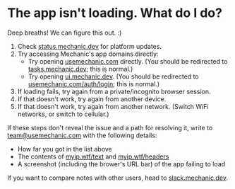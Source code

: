# The app isn't loading. What do I do?

Deep breaths! We can figure this out. :)

1. Check [status.mechanic.dev](https://status.mechanic.dev/) for platform updates.
2. Try accessing Mechanic's app domains directly:
   * Try opening [usemechanic.com](https://usemechanic.com/) directly. (You should be redirected to [tasks.mechanic.dev](https://tasks.mechanic.dev/); this is normal.)
   * Try opening [ui.mechanic.dev](https://ui.mechanic.dev/). (You should be redirected to [usemechanic.com/auth/login](https://usemechanic.com/auth/login); this is normal.)
3. If loading fails, try again from a private/incognito browser session.
4. If that doesn't work, try again from another device.
5. If that doesn't work, try again from another network. (Switch WiFi networks, or switch to cellular.)

If these steps don't reveal the issue and a path for resolving it, write to [team@usemechanic.com](mailto:team@usemechanic.com) with the following details:

* How far you got in the list above
* The contents of [myip.wtf/text](https://myip.wtf/text) and [myip.wtf/headers](https://myip.wtf/headers)
* A screenshot (including the brower's URL bar) of the app failing to load

If you want to compare notes with other users, head to [slack.mechanic.dev](https://slack.mechanic.dev/).
